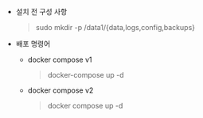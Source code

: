 - 설치 전 구성 사항

   > sudo mkdir -p /data1/{data,logs,config,backups}

- 배포 명령어 

   * docker compose v1
     > docker-compose up -d
   
   * docker compose v2
     > docker compose up -d
